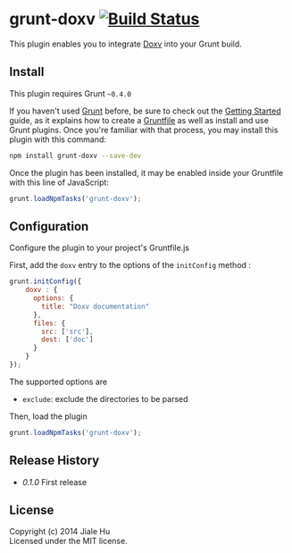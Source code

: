 # grunt-doxv [![Build Status](https://travis-ci.org/elaijuh/grunt-doxv.png?branch=master)](https://travis-ci.org/elaijuh/grunt-doxv) 

This plugin enables you to integrate [Doxv](https://github.com/elaijuh/doxv) into your Grunt build.

## Install

This plugin requires Grunt `~0.4.0`

If you haven't used [Grunt](http://gruntjs.com/) before, be sure to check out the [Getting Started](http://gruntjs.com/getting-started) guide, as it explains how to create a [Gruntfile](http://gruntjs.com/sample-gruntfile) as well as install and use Grunt plugins. Once you're familiar with that process, you may install this plugin with this command:

```bash
npm install grunt-doxv --save-dev
```

Once the plugin has been installed, it may be enabled inside your Gruntfile with this line of JavaScript:

```js
grunt.loadNpmTasks('grunt-doxv');
```
 
## Configuration

Configure the plugin to your project's Gruntfile.js

First, add the `doxv` entry to the options of the `initConfig` method :

```javascript
grunt.initConfig({
    doxv : {
      options: {
        title: "Doxv documentation"
      },
      files: {
        src: ['src'],
        dest: ['doc']
      } 
    }
});
```

The supported options are 

  - `exclude`: exclude the directories to be parsed 

Then, load the plugin 

```javascript
grunt.loadNpmTasks('grunt-doxv');
```
 
## Release History
 - _0.1.0_ First release 


## License
Copyright (c) 2014 Jiale Hu  
Licensed under the MIT license.

